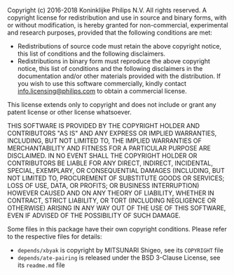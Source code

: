 Copyright (c) 2016-2018 Koninklijke Philips N.V. All rights reserved. A
copyright license for redistribution and use in source and binary forms,
with or without modification, is hereby granted for non-commercial,
experimental and research purposes, provided that the following conditions
are met:

* Redistributions of source code must retain the above copyright notice,
  this list of conditions and the following disclaimers.
* Redistributions in binary form must reproduce the above copyright notice,
  this list of conditions and the following disclaimers in the
  documentation and/or other materials provided with the distribution. If
  you wish to use this software commercially, kindly contact
  info.licensing@philips.com to obtain a commercial license.

This license extends only to copyright and does not include or grant any
patent license or other license whatsoever.

THIS SOFTWARE IS PROVIDED BY THE COPYRIGHT HOLDER AND CONTRIBUTORS "AS IS"
AND ANY EXPRESS OR IMPLIED WARRANTIES, INCLUDING, BUT NOT LIMITED TO, THE
IMPLIED WARRANTIES OF MERCHANTABILITY AND FITNESS FOR A PARTICULAR PURPOSE
ARE DISCLAIMED. IN NO EVENT SHALL THE COPYRIGHT HOLDER OR CONTRIBUTORS BE
LIABLE FOR ANY DIRECT, INDIRECT, INCIDENTAL, SPECIAL, EXEMPLARY, OR
CONSEQUENTIAL DAMAGES (INCLUDING, BUT NOT LIMITED TO, PROCUREMENT OF
SUBSTITUTE GOODS OR SERVICES; LOSS OF USE, DATA, OR PROFITS; OR BUSINESS
INTERRUPTION) HOWEVER CAUSED AND ON ANY THEORY OF LIABILITY, WHETHER IN
CONTRACT, STRICT LIABILITY, OR TORT (INCLUDING NEGLIGENCE OR OTHERWISE)
ARISING IN ANY WAY OUT OF THE USE OF THIS SOFTWARE, EVEN IF ADVISED OF THE
POSSIBILITY OF SUCH DAMAGE.

Some files in this package have their own copyright conditions. Please refer
to the respective files for details:

* `depends/xbyak` is copyright by MITSUNARI Shigeo, see its `COPYRIGHT` file
* `depends/ate-pairing` is released under the BSD 3-Clause License, see its `readme.md` file
